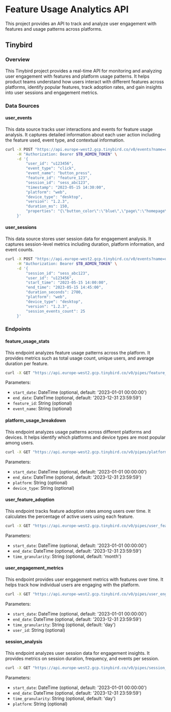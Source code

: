 
# Feature Usage Analytics API

This project provides an API to track and analyze user engagement with features and usage patterns across platforms.

## Tinybird

### Overview

This Tinybird project provides a real-time API for monitoring and analyzing user engagement with features and platform usage patterns. It helps product teams understand how users interact with different features across platforms, identify popular features, track adoption rates, and gain insights into user sessions and engagement metrics.

### Data Sources

#### user_events

This data source tracks user interactions and events for feature usage analysis. It captures detailed information about each user action including the feature used, event type, and contextual information.

```bash
curl -X POST "https://api.europe-west2.gcp.tinybird.co/v0/events?name=user_events" \
     -H "Authorization: Bearer $TB_ADMIN_TOKEN" \
     -d '{
         "user_id": "u123456",
         "event_type": "click",
         "event_name": "button_press",
         "feature_id": "feature_123",
         "session_id": "sess_abc123",
         "timestamp": "2023-05-15 14:30:00",
         "platform": "web",
         "device_type": "desktop",
         "version": "1.2.3",
         "duration_ms": 150,
         "properties": "{\"button_color\":\"blue\",\"page\":\"homepage\"}"
     }'
```

#### user_sessions

This data source stores user session data for engagement analysis. It captures session-level metrics including duration, platform information, and event counts.

```bash
curl -X POST "https://api.europe-west2.gcp.tinybird.co/v0/events?name=user_sessions" \
     -H "Authorization: Bearer $TB_ADMIN_TOKEN" \
     -d '{
         "session_id": "sess_abc123",
         "user_id": "u123456",
         "start_time": "2023-05-15 14:00:00",
         "end_time": "2023-05-15 14:45:00",
         "duration_seconds": 2700,
         "platform": "web",
         "device_type": "desktop",
         "version": "1.2.3",
         "session_events_count": 25
     }'
```

### Endpoints

#### feature_usage_stats

This endpoint analyzes feature usage patterns across the platform. It provides metrics such as total usage count, unique users, and average duration per feature.

```bash
curl -X GET "https://api.europe-west2.gcp.tinybird.co/v0/pipes/feature_usage_stats.json?token=$TB_ADMIN_TOKEN&start_date=2023-01-01%2000:00:00&end_date=2023-12-31%2023:59:59&feature_id=feature_123"
```

Parameters:
- `start_date`: DateTime (optional, default: '2023-01-01 00:00:00')
- `end_date`: DateTime (optional, default: '2023-12-31 23:59:59')
- `feature_id`: String (optional)
- `event_name`: String (optional)

#### platform_usage_breakdown

This endpoint analyzes usage patterns across different platforms and devices. It helps identify which platforms and device types are most popular among users.

```bash
curl -X GET "https://api.europe-west2.gcp.tinybird.co/v0/pipes/platform_usage_breakdown.json?token=$TB_ADMIN_TOKEN&start_date=2023-01-01%2000:00:00&end_date=2023-12-31%2023:59:59&platform=web"
```

Parameters:
- `start_date`: DateTime (optional, default: '2023-01-01 00:00:00')
- `end_date`: DateTime (optional, default: '2023-12-31 23:59:59')
- `platform`: String (optional)
- `device_type`: String (optional)

#### user_feature_adoption

This endpoint tracks feature adoption rates among users over time. It calculates the percentage of active users using each feature.

```bash
curl -X GET "https://api.europe-west2.gcp.tinybird.co/v0/pipes/user_feature_adoption.json?token=$TB_ADMIN_TOKEN&start_date=2023-01-01%2000:00:00&end_date=2023-12-31%2023:59:59&time_granularity=month"
```

Parameters:
- `start_date`: DateTime (optional, default: '2023-01-01 00:00:00')
- `end_date`: DateTime (optional, default: '2023-12-31 23:59:59')
- `time_granularity`: String (optional, default: 'month')

#### user_engagement_metrics

This endpoint provides user engagement metrics with features over time. It helps track how individual users are engaging with the platform.

```bash
curl -X GET "https://api.europe-west2.gcp.tinybird.co/v0/pipes/user_engagement_metrics.json?token=$TB_ADMIN_TOKEN&start_date=2023-01-01%2000:00:00&end_date=2023-12-31%2023:59:59&time_granularity=day&user_id=u123456"
```

Parameters:
- `start_date`: DateTime (optional, default: '2023-01-01 00:00:00')
- `end_date`: DateTime (optional, default: '2023-12-31 23:59:59')
- `time_granularity`: String (optional, default: 'day')
- `user_id`: String (optional)

#### session_analysis

This endpoint analyzes user session data for engagement insights. It provides metrics on session duration, frequency, and events per session.

```bash
curl -X GET "https://api.europe-west2.gcp.tinybird.co/v0/pipes/session_analysis.json?token=$TB_ADMIN_TOKEN&start_date=2023-01-01%2000:00:00&end_date=2023-12-31%2023:59:59&time_granularity=day&platform=web"
```

Parameters:
- `start_date`: DateTime (optional, default: '2023-01-01 00:00:00')
- `end_date`: DateTime (optional, default: '2023-12-31 23:59:59')
- `time_granularity`: String (optional, default: 'day')
- `platform`: String (optional)
